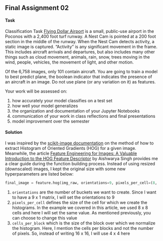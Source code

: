 ## Final Assignment 02

#### Task
Classification Task
[Flying Dollar Airport](http://flyingdollar.com/) is a small, public-use airport in the Poconos with a 2,400 foot turf runway. A Nest Cam is pointed at a 200 foot section in the middle of the runway. When the Nest Cam detects activity, a static image is captured. “Activity” is any significant movement in the frame. This includes aircraft arrivals and departures, but also includes many other things such as cloud movement, animals, rain, snow, trees moving in the wind, people, vehicles, the movement of light, and other motion. 

Of the 6,758 images, only 101 contain aircraft. You are going to train a model to best predict plane, the boolean indicator that indicates the presence of an aircraft in an image. Do not use plane (or any variation on it) as features. 

Your work will be assessed on: 
1. how accurately your model classifies on a test set
2. how well your model generalizes
3. the organization and documentation of your Jupyter Notebooks
4. communication of your work in class reflections and final presentations
5. model improvement over the semester

#### Solution
I was inspired by the [scikit-image documentation](https://scikit-image.org/docs/stable/api/skimage.feature.html#skimage.feature.hog) on the method of how to extract Histogram of Oriented Gradients (HOG) for a given image. Meanwhile, the article [Feature Engineering for Images: A Valuable Introduction to the HOG Feature Descriptor](https://www.analyticsvidhya.com/blog/2019/09/feature-engineering-images-introduction-hog-feature-descriptor/) by Aishwarya Singh provides me a clear guide during the function building process. Instead of using resized (downscaled) images, I kept the original size with some new hyperparameters are listed below:

```python
final_image = feature.hog(img_raw, orientations=9, pixels_per_cell=(8, 8), cells_per_block=(4, 4), block_norm='L2-Hys', visualize=False, transform_sqrt=False, feature_vector=True, multichannel=None)
```

1. `orientations` are the number of buckets we want to create. Since I want to have a 9 x 1 matrix, I will set the orientations to 9
2. `pixels_per_cell` defines the size of the cell for which we create the histograms. In the example we covered in this article, we used 8 x 8 cells and here I will set the same value. As mentioned previously, you can choose to change this value
3. `cells_per_block` which is the size of the block over which we normalize the histogram. Here, I mention the cells per blocks and not the number of pixels. So, instead of writing 16 x 16, I will use 4 x 4 here
